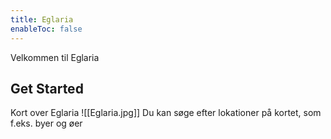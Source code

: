 ```yaml
---
title: Eglaria
enableToc: false
---
```


Velkommen til Eglaria

## Get Started
Kort over Eglaria
![[Eglaria.jpg]]
Du kan søge efter lokationer på kortet, som f.eks. byer og øer
